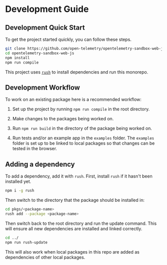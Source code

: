 # Development Guide

## Development Quick Start

To get the project started quickly, you can follow these steps.

```sh
git clone https://github.com/open-telemetry/opentelemetry-sandbox-web-js.git
cd opentelemetry-sandbox-web-js
npm install
npm run compile
```

This project uses [`rush`](https://rushjs.io/) to install dependencies and run this monorepo.

## Development Workflow

To work on an existing package here is a recommended workflow:

1. Set up the project by running `npm run compile` in the root directory.

1. Make changes to the packages being worked on.

1. Run `npm run build` in the directory of the package being worked on.

1. Run tests and/or an example app in the `examples` folder. The `examples` folder is set up to be linked to local packages so that changes can be tested in the browser.

## Adding a dependency

To add a dependency, add it with `rush`. First, install `rush` if it hasn't been installed yet.

```sh
npm i -g rush
```

Then switch to the directory that the package should be installed in:

```sh
cd pkgs/<package-name>
rush add --package <package-name>
```

Then switch back to the root directory and run the update command. This will ensure all new dependencies are installed and linked correctly.

```sh
cd ../
npm run rush-update
```

This will also work when local packages in this repo are added as dependencies of other local packages.